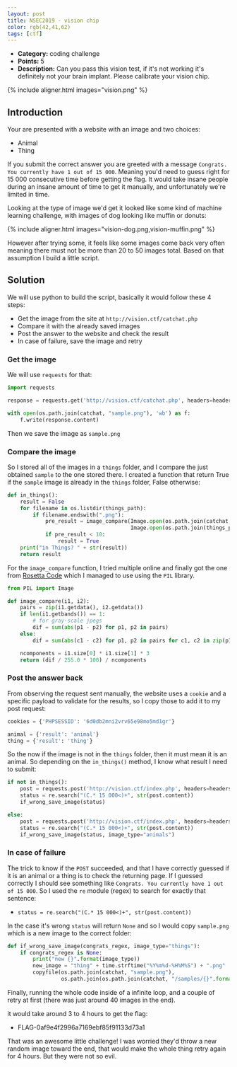 ```yaml
---
layout: post
title: NSEC2019 - vision chip
color: rgb(42,41,62)
tags: [ctf]
---
```


- **Category:** coding challenge
- **Points:** 5
- **Description:** Can you pass this vision test, if it's not working it's definitely not your brain implant.
Please calibrate your vision chip.

{% include aligner.html images="vision.png" %}


## Introduction

Your are presented with a website with an image and two choices:
  - Animal
  - Thing

If you submit the correct answer you are greeted with a message `Congrats. You currently have 1 out of 15 000`.
Meaning you'd need to guess right for 15 000 consecutive time before getting the flag.
It would take insane people during an insane amount of time to get it manually, and unfortunately we're limited in time.

Looking at the type of image we'd get it looked like some kind of machine learning challenge,
with images of dog looking like muffin or donuts:

{% include aligner.html images="vision-dog.png,vision-muffin.png" %}

However after trying some, it feels like some images come back very often meaning there must not be more than 20 to 50 images total.
Based on that assumption I build a little script.

## Solution

We will use python to build the script, basically it would follow these 4 steps:

- Get the image from the site at `http://vision.ctf/catchat.php`
- Compare it with the already saved images
- Post the answer to the website and check the result
- In case of failure, save the image and retry

### Get the image

We will use `requests` for that:

```python
import requests

response = requests.get('http://vision.ctf/catchat.php', headers=headers, cookies=cookies)

with open(os.path.join(catchat, "sample.png"), 'wb') as f:
    f.write(response.content)
```

Then we save the image as `sample.png`

### Compare the image

So I stored all of the images in a `things` folder, and I compare the just obtained `sample` to the one stored there.
I created a function that return True if the `sample` image is already in the `things` folder, False otherwise:

```python
def in_things():
    result = False
    for filename in os.listdir(things_path):
        if filename.endswith(".png"):
            pre_result = image_compare(Image.open(os.path.join(catchat, "sample.png")),
                                       Image.open(os.path.join(things_path, filename)))
            if pre_result < 10:
                result = True
    print("in Things? " + str(result))
    return result
```

For the `image_compare` function, I tried multiple online and finally got the one from [Rosetta Code](https://rosettacode.org/wiki/Percentage_difference_between_images#python)
which I managed to use using the `PIL` library.

```python
from PIL import Image

def image_compare(i1, i2):
    pairs = zip(i1.getdata(), i2.getdata())
    if len(i1.getbands()) == 1:
        # for gray-scale jpegs
        dif = sum(abs(p1 - p2) for p1, p2 in pairs)
    else:
        dif = sum(abs(c1 - c2) for p1, p2 in pairs for c1, c2 in zip(p1, p2))

    ncomponents = i1.size[0] * i1.size[1] * 3
    return (dif / 255.0 * 100) / ncomponents
```

### Post the answer back

From observing the request sent manually, the website uses a `cookie` and a specific payload to validate for the results,
so I copy those to add it to my post request:
```python
cookies = {'PHPSESSID': '6d0db2mni2vrv65e98mo5md1gr'}

animal = {'result': 'animal'}
thing = {'result': 'thing'}
```

So the now if the image is not in the `things` folder, then it must mean it is an animal.
So depending on the `in_things()` method, I know what result I need to submit:

```python
if not in_things():
    post = requests.post('http://vision.ctf/index.php', headers=headers, cookies=cookies, data=animal)
    status = re.search("(C.* 15 000<)+", str(post.content))
    if_wrong_save_image(status)

else:
    post = requests.post('http://vision.ctf/index.php', headers=headers, cookies=cookies, data=thing)
    status = re.search("(C.* 15 000<)+", str(post.content))
    if_wrong_save_image(status, image_type="animals")
```

### In case of failure

The trick to know if the `POST` succeeded, and that I have correctly guessed if it is an animal or a thing is to check the returning page.
If I guessed correctly I should see something like `Congrats. You currently have 1 out of 15 000`.
So I used the `re` module (regex) to search for exactly that sentence:
  - ```status = re.search("(C.* 15 000<)+", str(post.content))```

In the case it's wrong `status` will return `None` and so I would copy `sample.png` which is a new image to the correct folder:

```python
def if_wrong_save_image(congrats_regex, image_type="things"):
    if congrats_regex is None:
        print("new {}".format(image_type))
        new_image = "thing" + time.strftime("%Y%m%d-%H%M%S") + ".png"
        copyfile(os.path.join(catchat, "sample.png"),
                 os.path.join(os.path.join(catchat, "/samples/{}".format(image_type)), new_image))
```

Finally, running the whole code inside of a infinite loop, and a couple of retry at first (there was just around 40 images in the end).

it would take around 3 to 4 hours to get the flag:

- FLAG-0af9e4f2996a7169ebf85f91133d73a1

That was an awesome little challenge!
I was worried they'd throw a new random image toward the end, that would make the whole thing retry again for 4 hours.
But they were not so evil.

